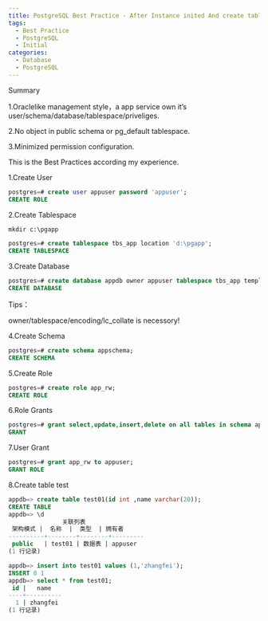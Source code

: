 ```yaml
---
title: PostgreSQL Best Practice - After Instance inited And create tablespace,database,schema,user,role for a app
tags:
  - Best Practice
  - PostgreSQL
  - Initial
categories:
  - Database
  - PostgreSQL
---
```

Summary

1.Oraclelike management style，a app service own it’s user/schema/database/tablespace/priveliges.

2.No object in public schema or pg_default tablespace.

3.Minimized permission configuration.

This is the Best Practices according my experience.

1.Create User

```sql
postgres=# create user appuser password 'appuser';
CREATE ROLE
```

2.Create Tablespace

```sql
mkdir c:\pgapp

postgres=# create tablespace tbs_app location 'd:\pgapp';
CREATE TABLESPACE
```

3.Create Database

```sql
postgres=# create database appdb owner appuser tablespace tbs_app template template0 encoding 'UTF8' lc_ctype 'en_US.utf8' lc_collate 'C';
CREATE DATABASE
```

Tips：

owner/tablespace/encoding/lc_collate is necessory!

4.Create Schema

```sql
postgres=# create schema appschema;
CREATE SCHEMA
```

5.Create Role

```sql
postgres=# create role app_rw;
CREATE ROLE
```

6.Role Grants

```sql
postgres=# grant select,update,insert,delete on all tables in schema appschema to app_rw;
GRANT
```

7.User Grant

```sql
postgres=# grant app_rw to appuser;
GRANT ROLE
```

8.Create table test

```sql
appdb=> create table test01(id int ,name varchar(20));
CREATE TABLE
appdb=> \d
               关联列表
 架构模式 |  名称  |  类型  | 拥有者
----------+--------+--------+---------
 public   | test01 | 数据表 | appuser
(1 行记录)

appdb=> insert into test01 values (1,'zhangfei');
INSERT 0 1
appdb=> select * from test01;
 id |   name
----+----------
  1 | zhangfei
(1 行记录)
```